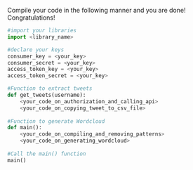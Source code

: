 <!--title={Compile Code}-->

Compile your code in the following manner and you are done! Congratulations!

```python
#import your libraries
import <library_name>

#declare your keys
consumer_key = <your_key>
consumer_secret = <your_key>
access_token_key = <your_key>
access_token_secret = <your_key>

#Function to extract tweets
def get_tweets(username):
    <your_code_on_authorization_and_calling_api>
    <your_code_on_copying_tweet_to_csv_file>
    
#Function to generate Wordcloud
def main():
    <your_code_on_compiling_and_removing_patterns>
    <your_code_on_generating_wordcloud>
    
#Call the main() function
main()
```

